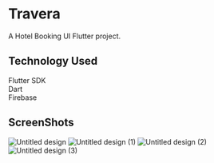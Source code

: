 # Travera

A Hotel Booking UI Flutter project.

## Technology Used

Flutter SDK\
Dart\
Firebase

## ScreenShots
![Untitled design](https://user-images.githubusercontent.com/76468176/223998821-7a074dd9-9b95-41dd-849d-af5f7c0ee1d5.png)
![Untitled design (1)](https://user-images.githubusercontent.com/76468176/223999708-4a163cf9-2a1c-48c2-9577-1a15cde9200e.png)
![Untitled design (2)](https://user-images.githubusercontent.com/76468176/224000238-0e74d720-e9d3-462d-b1df-85b82256e3e4.png)
![Untitled design (3)](https://user-images.githubusercontent.com/76468176/224530836-a02022f6-b097-4e9c-99c0-6fc3b10953d3.png)
